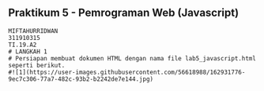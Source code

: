 ## Praktikum 5 - Pemrograman Web (Javascript)
~~~
MIFTAHURRIDWAN
311910315
TI.19.A2
# LANGKAH 1
# Persiapan membuat dokumen HTML dengan nama file lab5_javascript.html seperti berikut.
#![1](https://user-images.githubusercontent.com/56618988/162931776-9ec7c306-77a7-482c-93b2-b2242de7e144.jpg) 
